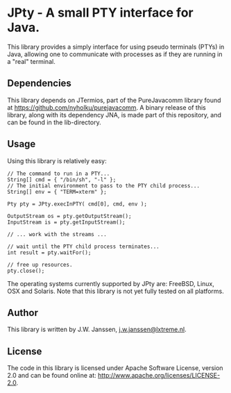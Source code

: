 # JPty - A small PTY interface for Java.

This library provides a simply interface for using pseudo terminals (PTYs) in
Java, allowing one to communicate with processes as if they are running in a
"real" terminal.

## Dependencies

This library depends on JTermios, part of the PureJavacomm library found at
<https://github.com/nyholku/purejavacomm>. A binary release of this library,
along with its dependency JNA, is made part of this repository, and can be 
found in the lib-directory.

## Usage

Using this library is relatively easy:

    // The command to run in a PTY...
    String[] cmd = { "/bin/sh", "-l" };
    // The initial environment to pass to the PTY child process...
    String[] env = { "TERM=xterm" };

    Pty pty = JPty.execInPTY( cmd[0], cmd, env );

    OutputStream os = pty.getOutputStream();
    InputStream is = pty.getInputStream();
    
    // ... work with the streams ...
    
    // wait until the PTY child process terminates...
    int result = pty.waitFor();
    
    // free up resources.
    pty.close();

The operating systems currently supported by JPty are: FreeBSD, Linux, OSX and
Solaris. Note that this library is not yet fully tested on all platforms.  

## Author

This library is written by J.W. Janssen, <j.w.janssen@lxtreme.nl>.

## License

The code in this library is licensed under Apache Software License, version 
2.0 and can be found online at: <http://www.apache.org/licenses/LICENSE-2.0>.

